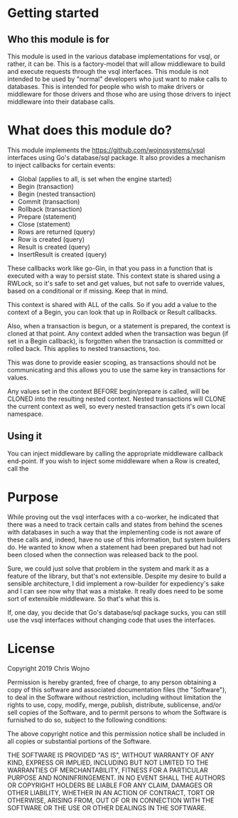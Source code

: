 # Getting started

## Who this module is for

This module is used in the various database implementations for vsql, or rather, it can be. This is a factory-model that will allow middleware to build and execute requests through the vsql interfaces. This module is not intended to be used by "normal" developers who just want to make calls to databases. This is intended for people who wish to make drivers or middleware for those drivers and those who are using those drivers to inject middleware into their database calls.

# What does this module do?

This module implements the https://github.com/wojnosystems/vsql interfaces using Go's database/sql package. It also provides a mechanism to inject callbacks for certain events:

 * Global (applies to all, is set when the engine started)
 * Begin (transaction)
 * Begin (nested transaction)
 * Commit (transaction)
 * Rollback (transaction)
 * Prepare (statement)
 * Close (statement)
 * Rows are returned (query)
 * Row is created (query)
 * Result is created (query)
 * InsertResult is created (query)
 
These callbacks work like go-Gin, in that you pass in a function that is executed with a way to persist state. This context state is shared using a RWLock, so it's safe to set and get values, but not safe to override values, based on a conditional or if missing. Keep that in mind.

This context is shared with ALL of the calls. So if you add a value to the context of a Begin, you can look that up in Rollback or Result callbacks.

Also, when a transaction is begun, or a statement is prepared, the context is cloned at that point. Any context added when the transaction was begun (if set in a Begin callback), is forgotten when the transaction is committed or rolled back. This applies to nested transactions, too.

This was done to provide easier scoping, as transactions should not be communicating and this allows you to use the same key in transactions for values.

Any values set in the context BEFORE begin/prepare is called, will be CLONED into the resulting nested context. Nested transactions will CLONE the current context as well, so every nested transaction gets it's own local namespace.

## Using it

You can inject middleware by calling the appropriate middleware callback end-point. If you wish to inject some middleware when a Row is created, call the 

# Purpose

While proving out the vsql interfaces with a co-worker, he indicated that there was a need to track certain calls and states from behind the scenes with databases in such a way that the implementing code is not aware of these calls and, indeed, have no use of this information, but system builders do. He wanted to know when a statement had been prepared but had not been closed when the connection was released back to the pool.

Sure, we could just solve that problem in the system and mark it as a feature of the library, but that's not extensible. Despite my desire to build a sensible architecture, I did implement a row-builder for expediency's sake and I can see now why that was a mistake. It really does need to be some sort of extensible middleware. So that's what this is.

If, one day, you decide that Go's database/sql package sucks, you can still use the vsql interfaces without changing code that uses the interfaces.

# License 

Copyright 2019 Chris Wojno

Permission is hereby granted, free of charge, to any person obtaining a copy of this software 
and associated documentation files (the "Software"), to deal in the Software without restriction, 
including without limitation the rights to use, copy, modify, merge, publish, distribute, 
sublicense, and/or sell copies of the Software, and to permit persons to whom the Software is 
furnished to do so, subject to the following conditions:

The above copyright notice and this permission notice shall be included in all copies or 
substantial portions of the Software.

THE SOFTWARE IS PROVIDED "AS IS", WITHOUT WARRANTY OF ANY KIND, EXPRESS OR IMPLIED, INCLUDING 
BUT NOT LIMITED TO THE WARRANTIES OF MERCHANTABILITY, FITNESS FOR A PARTICULAR PURPOSE AND 
NONINFRINGEMENT. IN NO EVENT SHALL THE AUTHORS OR COPYRIGHT HOLDERS BE LIABLE FOR ANY CLAIM, 
DAMAGES OR OTHER LIABILITY, WHETHER IN AN ACTION OF CONTRACT, TORT OR OTHERWISE, ARISING FROM, 
OUT OF OR IN CONNECTION WITH THE SOFTWARE OR THE USE OR OTHER DEALINGS IN THE SOFTWARE.
